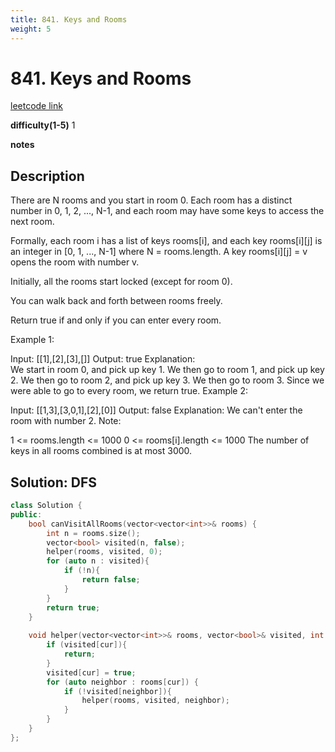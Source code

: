 ```yaml
---
title: 841. Keys and Rooms
weight: 5
---
```

# 841. Keys and Rooms
[leetcode link](https://leetcode.com/problems/keys-and-rooms/)

**difficulty(1-5)** 
1

**notes**   


## Description
There are N rooms and you start in room 0.  Each room has a distinct number in 0, 1, 2, ..., N-1, and each room may have some keys to access the next room. 

Formally, each room i has a list of keys rooms[i], and each key rooms[i][j] is an integer in [0, 1, ..., N-1] where N = rooms.length.  A key rooms[i][j] = v opens the room with number v.

Initially, all the rooms start locked (except for room 0). 

You can walk back and forth between rooms freely.

Return true if and only if you can enter every room.

Example 1:

Input: [[1],[2],[3],[]]
Output: true
Explanation:  
We start in room 0, and pick up key 1.
We then go to room 1, and pick up key 2.
We then go to room 2, and pick up key 3.
We then go to room 3.  Since we were able to go to every room, we return true.
Example 2:

Input: [[1,3],[3,0,1],[2],[0]]
Output: false
Explanation: We can't enter the room with number 2.
Note:

1 <= rooms.length <= 1000
0 <= rooms[i].length <= 1000
The number of keys in all rooms combined is at most 3000.

## Solution: DFS

```c++
class Solution {
public:
    bool canVisitAllRooms(vector<vector<int>>& rooms) {
        int n = rooms.size();
        vector<bool> visited(n, false);
        helper(rooms, visited, 0);
        for (auto n : visited){
            if (!n){
                return false;
            }
        }
        return true;
    }
    
    void helper(vector<vector<int>>& rooms, vector<bool>& visited, int cur){
        if (visited[cur]){
            return;
        }
        visited[cur] = true;
        for (auto neighbor : rooms[cur]) {
            if (!visited[neighbor]){
                helper(rooms, visited, neighbor);
            }
        }
    }
};
```

 